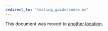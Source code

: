 ```yaml
---
redirect_to: 'testing_guide/index.md'
---
```


This document was moved to [another location](testing_guide/index.md).

<!-- This redirect file can be deleted after February 1, 2021. -->
<!-- Before deletion, see: https://docs.gitlab.com/ee/development/documentation/#move-or-rename-a-page -->
